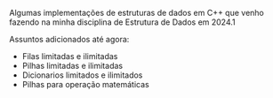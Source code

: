 Algumas implementações de estruturas de dados em C++ que venho fazendo na minha disciplina de Estrutura de Dados em 2024.1

Assuntos adicionados até agora:
-  Filas limitadas e ilimitadas
-  Pilhas limitadas e ilimitadas
-  Dicionarios limitados e ilimitados
-  Pilhas para operação matemáticas
